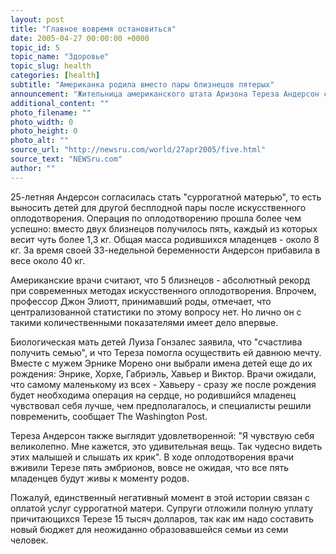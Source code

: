 ```yaml
---
layout: post
title: "Главное вовремя остановиться"
date: 2005-04-27 00:00:00 +0000
topic_id: 5
topic_name: "Здоровье"
topic_slug: health
categories: [health]
subtitle: "Американка родила вместо пары близнецов пятерых"
announcement: "Жительница американского штата Аризона Тереза Андерсон с помощью кесарева сечения родила сразу пятерых близнецов. Уникальные роды принимали в больнице Финикса во вторник. Как сообщает Reuters, все пятеро новорожденных - мальчики - сейчас пребывают в отделении интенсивной терапии."
additional_content: ""
photo_filename: ""
photo_width: 0
photo_height: 0
photo_alt: ""
source_url: "http://newsru.com/world/27apr2005/five.html"
source_text: "NEWSru.com"
author: ""
---
```

25-летняя Андерсон согласилась стать "суррогатной матерью", то есть выносить детей для другой бесплодной пары после искусственного оплодотворения. Операция по оплодотворению прошла более чем успешно: вместо двух близнецов получилось пять, каждый из которых весит чуть более 1,3 кг. Общая масса родившихся младенцев - около 8 кг. За время своей 33-недельной беременности Андерсон прибавила в весе около 40 кг.

Американские врачи считают, что 5 близнецов - абсолютный рекорд при современных методах искусственного оплодотворения. Впрочем, профессор Джон Элиотт, принимавший роды, отмечает, что централизованной статистики по этому вопросу нет. Но лично он с такими количественными показателями имеет дело впервые.

Биологическая мать детей Луиза Гонзалес заявила, что "счастлива получить семью", и что Тереза помогла осуществить ей давнюю мечту. Вместе с мужем Эрнике Морено они выбрали имена детей еще до их рождения: Энрике, Хорхе, Габриэль, Хавьер и Виктор. Врачи ожидали, что самому маленькому из всех - Хавьеру - сразу же после рождения будет необходима операция на сердце, но родившийся младенец чувствовал себя лучше, чем предполагалось, и специалисты решили повременить, сообщает The Washington Post.

Тереза Андерсон также выглядит удовлетворенной: "Я чувствую себя великолепно. Мне кажется, это удивительная вещь. Так чудесно видеть этих малышей и слышать их крик". В ходе оплодотворения врачи вживили Терезе пять эмбрионов, вовсе не ожидая, что все пять младенцев будут живы к моменту родов.

Пожалуй, единственный негативный момент в этой истории связан с оплатой услуг суррогатной матери. Супруги отложили полную уплату причитающихся Терезе 15 тысяч долларов, так как им надо составить новый бюджет для неожиданно образовавшейся семьи из семи человек.
